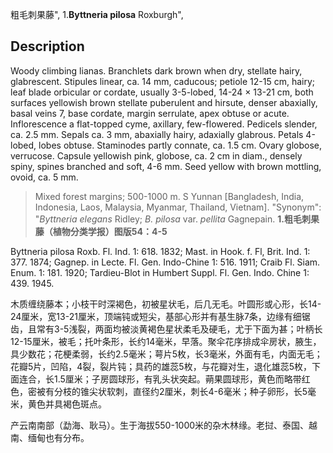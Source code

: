 粗毛刺果藤",
1.**Byttneria pilosa** Roxburgh",

## Description
Woody climbing lianas. Branchlets dark brown when dry, stellate hairy, glabrescent. Stipules linear, ca. 14 mm, caducous; petiole 12-15 cm, hairy; leaf blade orbicular or cordate, usually 3-5-lobed, 14-24 × 13-21 cm, both surfaces yellowish brown stellate puberulent and hirsute, denser abaxially, basal veins 7, base cordate, margin serrulate, apex obtuse or acute. Inflorescence a flat-topped cyme, axillary, few-flowered. Pedicels slender, ca. 2.5 mm. Sepals ca. 3 mm, abaxially hairy, adaxially glabrous. Petals 4-lobed, lobes obtuse. Staminodes partly connate, ca. 1.5 cm. Ovary globose, verrucose. Capsule yellowish pink, globose, ca. 2 cm in diam., densely spiny, spines branched and soft, 4-6 mm. Seed yellow with brown mottling, ovoid, ca. 5 mm.

> Mixed forest margins; 500-1000 m. S Yunnan [Bangladesh, India, Indonesia, Laos, Malaysia, Myanmar, Thailand, Vietnam].
  "Synonym": "*Byttneria elegans* Ridley; *B. pilosa* var. *pellita* Gagnepain.
**1.粗毛刺果藤（植物分类学报）图版54：4-5**

Byttneria pilosa Roxb. Fl. Ind. 1: 618. 1832; Mast. in Hook. f. Fl, Brit. Ind. 1: 377. 1874; Gagnep. in Lecte. Fl. Gen. Indo-Chine 1: 516. 1911; Craib Fl. Siam. Enum. 1: 181. 1920; Tardieu-Blot in Humbert Suppl. Fl. Gen. Indo. Chine 1: 439. 1945.

木质缠绕藤本；小枝干时深褐色，初被星状毛，后几无毛。叶圆形或心形，长14-24厘米，宽13-21厘米，顶端钝或短尖，基部心形并有基生脉7条，边缘有细锯齿，且常有3-5浅裂，两面均被淡黄褐色星状柔毛及硬毛，尤于下面为甚；叶柄长12-15厘米，被毛；托叶条形，长约14毫米，早落。聚伞花序排成伞房状，腋生，具少数花；花梗柔弱，长约2.5毫米；萼片5枚，长3毫米，外面有毛，内面无毛；花瓣5片，凹陷，4裂，裂片钝；具药的雄蕊5枚，与花瓣对生，退化雄蕊5枚，下面连合，长1.5厘米；子房圆球形，有乳头状突起。蒴果圆球形，黄色而略带红色，密被有分枝的锥尖状软刺，直径约2厘米，刺长4-6毫米；种子卵形，长5毫米，黄色并具褐色斑点。

产云南南部（勐海、耿马）。生于海拔550-1000米的杂木林缘。老挝、泰国、越南、缅甸也有分布。
